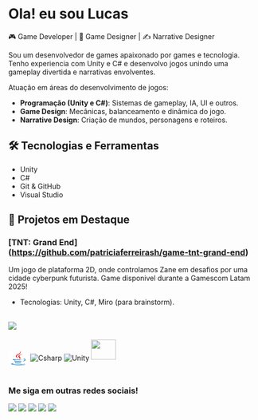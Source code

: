 # Ola! eu sou Lucas
🎮 Game Developer | 🎨 Game Designer | ✍️ Narrative Designer

Sou um desenvolvedor de games apaixonado por games e tecnologia. Tenho experiencia com Unity e C# e desenvolvo jogos unindo uma gameplay divertida e narrativas envolventes.

Atuação em áreas do desenvolvimento de jogos:
- **Programação (Unity e C#)**: Sistemas de gameplay, IA, UI e outros.
- **Game Design**: Mecânicas, balanceamento e dinâmica do jogo.
- **Narrative Design**: Criação de mundos, personagens e roteiros.
  
## 🛠️ Tecnologias e Ferramentas
- Unity
- C#
- Git & GitHub
- Visual Studio

## 📌 Projetos em Destaque
### [TNT: Grand End] (https://github.com/patriciaferreirash/game-tnt-grand-end)
Um jogo de plataforma 2D, onde controlamos Zane em desafios por uma cidade cyberpunk futurista. Game disponivel durante a Gamescom Latam 2025!
- Tecnologias: Unity, C#, Miro (para brainstorm).

<br>

<div>
  <img src="https://github-readme-stats.vercel.app/api/top-langs/?username=Luk3mm&layout=compact&theme=radical">
</div>

<div style="display: inline_block"><br>
  <img align="center" alt="Java" height="30" width="40" src="https://raw.githubusercontent.com/devicons/devicon/master/icons/java/java-original.svg">
  <img align="center" alt="Csharp" height="30" width="40" src="https://cdn.jsdelivr.net/gh/devicons/devicon@latest/icons/csharp/csharp-original.svg">
  <img align="center" alt="Unity" height="30" width="40" src="https://cdn.jsdelivr.net/gh/devicons/devicon@latest/icons/unity/unity-original-wordmark.svg">
  <img aling="center" height="40" width="50" src="https://img.shields.io/badge/Itch.io-FA5C5C?style=for-the-badge&logo=itchdotio&logoColor=white">
</div>
 
 <br>
 
  ### Me siga em outras redes sociais!
 
<div> 
  <a href="https://www.youtube.com/@luk3mmorgan" target="_blank"><img src="https://img.shields.io/badge/YouTube-FF0000?style=for-the-badge&logo=youtube&logoColor=white" target="_blank"></a>
  <a href="https://instagram.com/lucaslukelight" target="_blank"><img src="https://img.shields.io/badge/-Instagram-%23E4405F?style=for-the-badge&logo=instagram&logoColor=white" target="_blank"></a>
 <a href="" target="_blank"><img src="https://img.shields.io/badge/Discord-7289DA?style=for-the-badge&logo=discord&logoColor=white" target="_blank"></a> 
  <a href = ""><img src="https://img.shields.io/badge/-Gmail-%23333?style=for-the-badge&logo=gmail&logoColor=white" target="_blank"></a>
  <a href="https://www.linkedin.com/in/lucas-mendes-65b46a254/" target="_blank"><img src="https://img.shields.io/badge/-LinkedIn-%230077B5?style=for-the-badge&logo=linkedin&logoColor=white" target="_blank"></a> 
</div>
